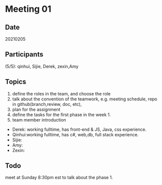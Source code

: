 # Meeting 01

## Date
 20210205
## Participants
(5/5): qinhui, Sijie, Derek, zexin,Amy

## Topics

1. define the roles in the team, and choose the role
1. talk about the convention of the teamwork, e.g. meeting schedule,  repo in github(branch,review, doc, etc), 
1. plan for the assignment 
1. define the tasks for the first phase in the week 1.
1. team member introduction
  * Derek: working fulltime, has front-end & JS, Java, css experience.
  * Qinhui:working fulltime, has c#, web,db, full stack experience.
  * Sijie:
  * Amy:
  * Zexin:

## Todo
meet at Sunday 8:30pm est to talk about the phase 1.
